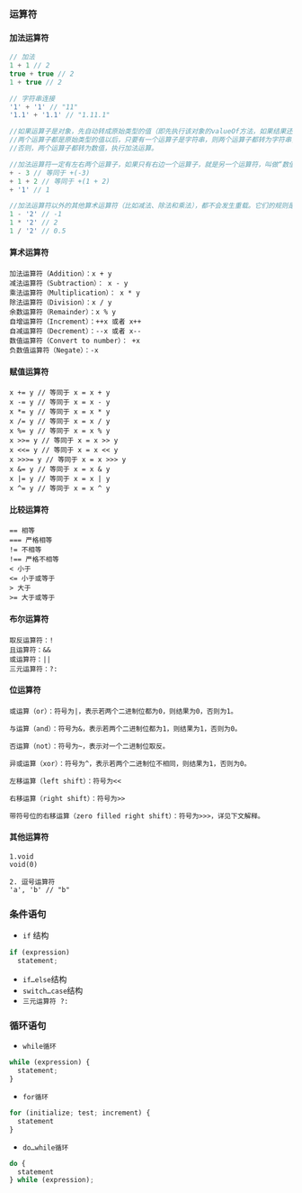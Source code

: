 ### 运算符

#### 加法运算符

```js
// 加法
1 + 1 // 2
true + true // 2
1 + true // 2

// 字符串连接
'1' + '1' // "11"
'1.1' + '1.1' // "1.11.1"

//如果运算子是对象，先自动转成原始类型的值（即先执行该对象的valueOf方法，如果结果还不是原始类型的值，再执行toString方法；如果对象是Date实例，则先执行toString方法）。
//两个运算子都是原始类型的值以后，只要有一个运算子是字符串，则两个运算子都转为字符串，执行字符串连接运算。
//否则，两个运算子都转为数值，执行加法运算。
```

```js
//加法运算符一定有左右两个运算子，如果只有右边一个运算子，就是另一个运算符，叫做“数值运算符”。
+ - 3 // 等同于 +(-3)
+ 1 + 2 // 等同于 +(1 + 2)
+ '1' // 1
```

```js
//加法运算符以外的其他算术运算符（比如减法、除法和乘法），都不会发生重载。它们的规则是：所有运算子一律转为数值，再进行相应的数学运算。
1 - '2' // -1
1 * '2' // 2
1 / '2' // 0.5
```

#### 算术运算符

```text
加法运算符（Addition）：x + y
减法运算符（Subtraction）： x - y
乘法运算符（Multiplication）： x * y
除法运算符（Division）：x / y
余数运算符（Remainder）：x % y
自增运算符（Increment）：++x 或者 x++
自减运算符（Decrement）：--x 或者 x--
数值运算符（Convert to number）： +x
负数值运算符（Negate）：-x
```

#### 赋值运算符

```text
x += y // 等同于 x = x + y
x -= y // 等同于 x = x - y
x *= y // 等同于 x = x * y
x /= y // 等同于 x = x / y
x %= y // 等同于 x = x % y
x >>= y // 等同于 x = x >> y
x <<= y // 等同于 x = x << y
x >>>= y // 等同于 x = x >>> y
x &= y // 等同于 x = x & y
x |= y // 等同于 x = x | y
x ^= y // 等同于 x = x ^ y
```

#### 比较运算符

```text
== 相等
=== 严格相等
!= 不相等
!== 严格不相等
< 小于
<= 小于或等于
> 大于
>= 大于或等于
```

#### 布尔运算符

```text
取反运算符：!
且运算符：&&
或运算符：||
三元运算符：?:
```

#### 位运算符

```text
或运算（or）：符号为|，表示若两个二进制位都为0，则结果为0，否则为1。

与运算（and）：符号为&，表示若两个二进制位都为1，则结果为1，否则为0。

否运算（not）：符号为~，表示对一个二进制位取反。

异或运算（xor）：符号为^，表示若两个二进制位不相同，则结果为1，否则为0。

左移运算（left shift）：符号为<<

右移运算（right shift）：符号为>>

带符号位的右移运算（zero filled right shift）：符号为>>>，详见下文解释。
```

#### 其他运算符
``` text
1.void 
void(0)

2. 逗号运算符 
'a', 'b' // "b"
```

### 条件语句

* `if` 结构

```js
if (expression)
  statement;
```

* `if…else`结构
* `switch…case`结构
* `三元运算符 ?:`

### 循环语句

* `while循环`

```js
while (expression) {
  statement;
}
```

* `for循环`

```js
for (initialize; test; increment) {
  statement
}
```

* `do…while循环`

```js
do {
  statement
} while (expression);
```
